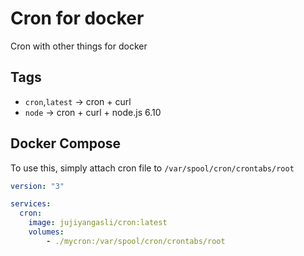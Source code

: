 # Cron for docker

Cron with other things for docker

## Tags
- `cron`,`latest` -> cron + curl
- `node` -> cron + curl + node.js 6.10


## Docker Compose
To use this, simply attach cron file to `/var/spool/cron/crontabs/root`
```yaml
version: "3"

services:
  cron:
  	image: jujiyangasli/cron:latest
  	volumes:
  		- ./mycron:/var/spool/cron/crontabs/root
```

